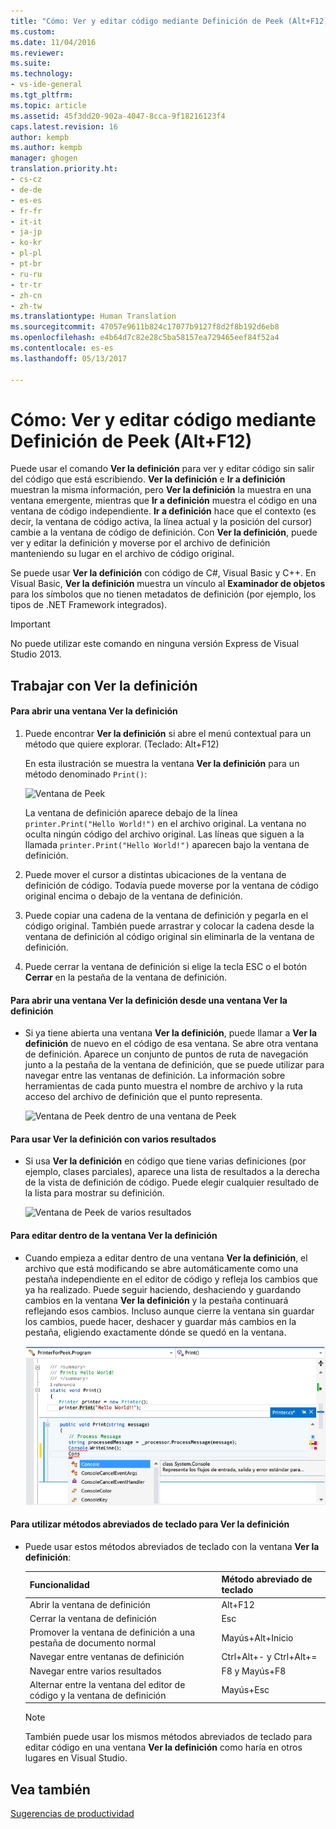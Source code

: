 ```yaml
---
title: "Cómo: Ver y editar código mediante Definición de Peek (Alt+F12) | Microsoft Docs"
ms.custom: 
ms.date: 11/04/2016
ms.reviewer: 
ms.suite: 
ms.technology:
- vs-ide-general
ms.tgt_pltfrm: 
ms.topic: article
ms.assetid: 45f3dd20-902a-4047-8cca-9f18216123f4
caps.latest.revision: 16
author: kempb
ms.author: kempb
manager: ghogen
translation.priority.ht:
- cs-cz
- de-de
- es-es
- fr-fr
- it-it
- ja-jp
- ko-kr
- pl-pl
- pt-br
- ru-ru
- tr-tr
- zh-cn
- zh-tw
ms.translationtype: Human Translation
ms.sourcegitcommit: 47057e9611b824c17077b9127f8d2f8b192d6eb8
ms.openlocfilehash: e4b64d7c82e28c5ba58157ea729465eef84f52a4
ms.contentlocale: es-es
ms.lasthandoff: 05/13/2017

---
```

# <a name="how-to-view-and-edit-code-by-using-peek-definition-altf12"></a>Cómo: Ver y editar código mediante Definición de Peek (Alt+F12)
Puede usar el comando **Ver la definición** para ver y editar código sin salir del código que está escribiendo. **Ver la definición** e **Ir a definición** muestran la misma información, pero **Ver la definición** la muestra en una ventana emergente, mientras que **Ir a definición** muestra el código en una ventana de código independiente. **Ir a definición** hace que el contexto (es decir, la ventana de código activa, la línea actual y la posición del cursor) cambie a la ventana de código de definición. Con **Ver la definición**, puede ver y editar la definición y moverse por el archivo de definición manteniendo su lugar en el archivo de código original.  
  
 Se puede usar **Ver la definición** con código de C#, Visual Basic y C++. En Visual Basic, **Ver la definición** muestra un vínculo al **Examinador de objetos** para los símbolos que no tienen metadatos de definición (por ejemplo, los tipos de .NET Framework integrados).  
  
> [!IMPORTANT]
>  No puede utilizar este comando en ninguna versión Express de Visual Studio 2013.  
  
## <a name="working-with-peek-definition"></a>Trabajar con Ver la definición  
  
#### <a name="to-open-a-peek-definition-window"></a>Para abrir una ventana Ver la definición  
  
1.  Puede encontrar **Ver la definición** si abre el menú contextual para un método que quiere explorar. (Teclado: Alt+F12)  
  
     En esta ilustración se muestra la ventana **Ver la definición** para un método denominado `Print()`:  
  
     ![Ventana de Peek](~/docs/ide/media/peekwindow.png "PeekWindow")  
  
     La ventana de definición aparece debajo de la línea `printer.Print("Hello World!")` en el archivo original. La ventana no oculta ningún código del archivo original. Las líneas que siguen a la llamada `printer.Print("Hello World!")` aparecen bajo la ventana de definición.  
  
2.  Puede mover el cursor a distintas ubicaciones de la ventana de definición de código. Todavía puede moverse por la ventana de código original encima o debajo de la ventana de definición.  
  
3.  Puede copiar una cadena de la ventana de definición y pegarla en el código original. También puede arrastrar y colocar la cadena desde la ventana de definición al código original sin eliminarla de la ventana de definición.  
  
4.  Puede cerrar la ventana de definición si elige la tecla ESC o el botón **Cerrar** en la pestaña de la ventana de definición.  
  
#### <a name="to-open-a-peek-definition-window-from-within-a-peek-definition-window"></a>Para abrir una ventana Ver la definición desde una ventana Ver la definición  
  
-   Si ya tiene abierta una ventana **Ver la definición**, puede llamar a **Ver la definición** de nuevo en el código de esa ventana. Se abre otra ventana de definición. Aparece un conjunto de puntos de ruta de navegación junto a la pestaña de la ventana de definición, que se puede utilizar para navegar entre las ventanas de definición. La información sobre herramientas de cada punto muestra el nombre de archivo y la ruta acceso del archivo de definición que el punto representa.  
  
     ![Ventana de Peek dentro de una ventana de Peek](~/docs/ide/media/peekwithinpeek.png "PeekWithinPeek")  
  
#### <a name="to-use-peek-definition-with-multiple-results"></a>Para usar Ver la definición con varios resultados  
  
-   Si usa **Ver la definición** en código que tiene varias definiciones (por ejemplo, clases parciales), aparece una lista de resultados a la derecha de la vista de definición de código. Puede elegir cualquier resultado de la lista para mostrar su definición.  
  
     ![Ventana de Peek de varios resultados](~/docs/ide/media/peekmultiple.png "PeekMultiple")  
  
#### <a name="to-edit-inside-the-peek-definition-window"></a>Para editar dentro de la ventana Ver la definición  
  
-   Cuando empieza a editar dentro de una ventana **Ver la definición**, el archivo que está modificando se abre automáticamente como una pestaña independiente en el editor de código y refleja los cambios que ya ha realizado. Puede seguir haciendo, deshaciendo y guardando cambios en la ventana **Ver la definición** y la pestaña continuará reflejando esos cambios. Incluso aunque cierre la ventana sin guardar los cambios, puede hacer, deshacer y guardar más cambios en la pestaña, eligiendo exactamente dónde se quedó en la ventana.  
  
     ![Edición dentro de una ventana de Peek](../ide/media/peekedit.png "PeekEdit")  
  
#### <a name="to-use-keyboard-shortcuts-for-peek-definition"></a>Para utilizar métodos abreviados de teclado para Ver la definición  
  
-   Puede usar estos métodos abreviados de teclado con la ventana **Ver la definición**:  
  
    |Funcionalidad|Método abreviado de teclado|  
    |-------------------|-----------------------|  
    |Abrir la ventana de definición|Alt+F12|  
    |Cerrar la ventana de definición|Esc|  
    |Promover la ventana de definición a una pestaña de documento normal|Mayús+Alt+Inicio|  
    |Navegar entre ventanas de definición|Ctrl+Alt+- y Ctrl+Alt+=|  
    |Navegar entre varios resultados|F8 y Mayús+F8|  
    |Alternar entre la ventana del editor de código y la ventana de definición|Mayús+Esc|  
  
    > [!NOTE]
    >  También puede usar los mismos métodos abreviados de teclado para editar código en una ventana **Ver la definición** como haría en otros lugares en Visual Studio.  
  
## <a name="see-also"></a>Vea también  
 [Sugerencias de productividad](../ide/productivity-tips-for-visual-studio.md)
